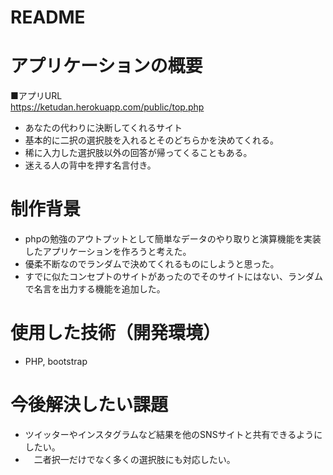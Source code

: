 # README

# アプリケーションの概要

■アプリURL<br>
https://ketudan.herokuapp.com/public/top.php

- あなたの代わりに決断してくれるサイト
- 基本的に二択の選択肢を入れるとそのどちらかを決めてくれる。
- 稀に入力した選択肢以外の回答が帰ってくることもある。
- 迷える人の背中を押す名言付き。

# 制作背景
- phpの勉強のアウトプットとして簡単なデータのやり取りと演算機能を実装したアプリケーションを作ろうと考えた。
- 優柔不断なのでランダムで決めてくれるものにしようと思った。
- すでに似たコンセプトのサイトがあったのでそのサイトにはない、ランダムで名言を出力する機能を追加した。


# 使用した技術（開発環境）
- PHP, bootstrap

# 今後解決したい課題
- ツイッターやインスタグラムなど結果を他のSNSサイトと共有できるようにしたい。
- 　二者択一だけでなく多くの選択肢にも対応したい。
